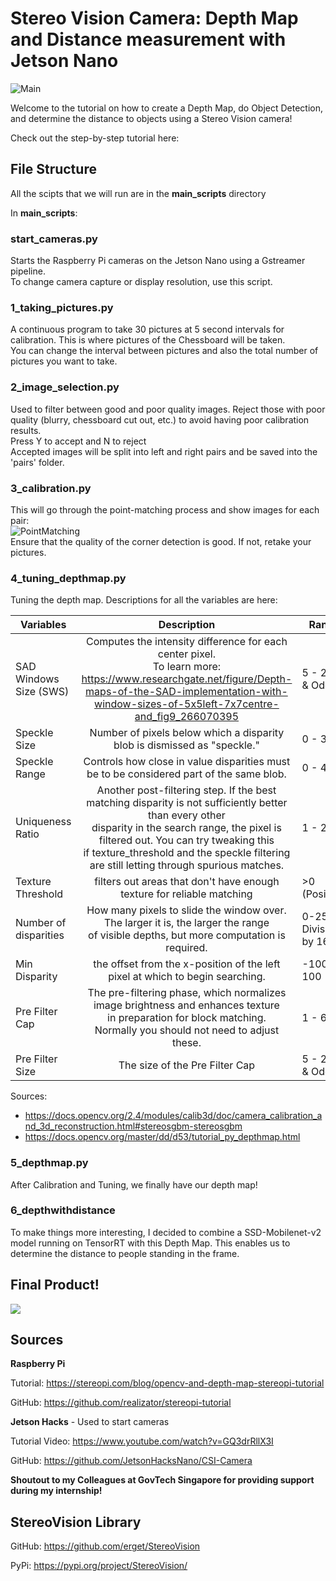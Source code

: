 # Stereo Vision Camera: Depth Map and Distance measurement with Jetson Nano

![Main](https://user-images.githubusercontent.com/75800604/112163680-37579800-8c28-11eb-9be6-ba3642a6783a.png)

Welcome to the tutorial on how to create a Depth Map, do Object Detection, and determine the distance to objects using a Stereo Vision camera!

Check out the step-by-step tutorial here: 

## File Structure

All the scipts that we will run are in the **main_scripts** directory

In **main_scripts**:

### start_cameras.py
Starts the Raspberry Pi cameras on the Jetson Nano using a Gstreamer pipeline. <br /> To change camera capture or display resolution, use this script. 

### 1_taking_pictures.py
A continuous program to take 30 pictures at 5 second intervals for calibration. This is where pictures of the Chessboard will be taken.<br /> You can change the interval between pictures and also the total number of pictures you want to take. 

### 2_image_selection.py
Used to filter between good and poor quality images. Reject those with poor quality (blurry, chessboard cut out, etc.) to avoid having poor calibration results.  <br />
Press Y to accept and N to reject <br />
Accepted images will be split into left and right pairs and be saved into the 'pairs' folder.

### 3_calibration.py
This will go through the point-matching process and show images for each pair: <br />
![PointMatching](https://user-images.githubusercontent.com/75800604/112166857-fc0a9880-8c2a-11eb-8450-d82d3594171d.png) <br />
Ensure that the quality of the corner detection is good. If not, retake your pictures.

### 4_tuning_depthmap.py
Tuning the depth map. Descriptions for all the variables are here:

| Variables  | Description | Range |
| ------------- |:-------------:| ------------- |
| SAD Windows Size (SWS) | Computes the intensity difference for each center pixel. <br /> To learn more: https://www.researchgate.net/figure/Depth-maps-of-the-SAD-implementation-with-window-sizes-of-5x5left-7x7centre-and_fig9_266070395 | 5 - 255 & Odd |
| Speckle Size      | Number of pixels below which a disparity blob is dismissed as "speckle."  | 0 - 300 |
| Speckle Range  | Controls how close in value disparities must be to be considered part of the same blob.    | 0 - 40 |
|   Uniqueness Ratio   |   Another post-filtering step. If the best matching disparity is not sufficiently better than every other<br /> disparity in the search range, the pixel is filtered out.  You can try tweaking this<br /> if texture_threshold and the speckle filtering are still letting through spurious matches.  | 1 - 20 |
|   Texture Threshold   |   filters out areas that don't have enough texture for reliable matching   | >0 (Positive) |
|   Number of disparities   |   How many pixels to slide the window over. The larger it is, the larger the range <br /> of visible depths, but more computation is required.   | 0-256 & Divisible by 16 |
|   Min Disparity   |   the offset from the x-position of the left pixel at which to begin searching.   | -100 - 100 | 
|  Pre Filter Cap  | The pre-filtering phase, which normalizes image brightness and enhances texture <br /> in preparation for block matching.<br /> Normally you should not need to adjust these.    | 1 - 63 |
| Pre Filter Size | The size of the Pre Filter Cap | 5 - 255 & Odd |

Sources: 
* https://docs.opencv.org/2.4/modules/calib3d/doc/camera_calibration_and_3d_reconstruction.html#stereosgbm-stereosgbm
* https://docs.opencv.org/master/dd/d53/tutorial_py_depthmap.html

### 5_depthmap.py
After Calibration and Tuning, we finally have our depth map! 

### 6_depthwithdistance
To make things more interesting, I decided to combine a SSD-Mobilenet-v2 model running on TensorRT with this Depth Map. This enables us to determine the distance to people standing in the frame.  <br />

## Final Product!
[![](http://img.youtube.com/vi/NMsWMYsgkow/0.jpg)](http://www.youtube.com/watch?v=NMsWMYsgkow "Distance with Depth demo")



## Sources
**Raspberry Pi**

Tutorial: https://stereopi.com/blog/opencv-and-depth-map-stereopi-tutorial

GitHub: https://github.com/realizator/stereopi-tutorial

**Jetson Hacks** - Used to start cameras

Tutorial Video: https://www.youtube.com/watch?v=GQ3drRllX3I

GitHub: https://github.com/JetsonHacksNano/CSI-Camera

**Shoutout to my Colleagues at GovTech Singapore for providing support during my internship!**


## StereoVision Library
GitHub: https://github.com/erget/StereoVision

PyPi: https://pypi.org/project/StereoVision/

